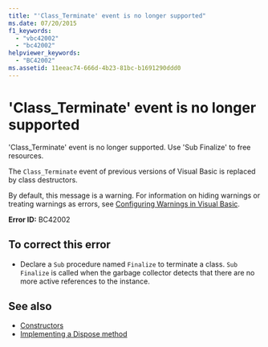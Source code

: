 ```yaml
---
title: "'Class_Terminate' event is no longer supported"
ms.date: 07/20/2015
f1_keywords: 
  - "vbc42002"
  - "bc42002"
helpviewer_keywords: 
  - "BC42002"
ms.assetid: 11eeac74-666d-4b23-81bc-b1691290ddd0
---
```

# 'Class_Terminate' event is no longer supported
'Class_Terminate' event is no longer supported. Use 'Sub Finalize' to free resources.  
  
 The `Class_Terminate` event of previous versions of Visual Basic is replaced by class destructors.  
  
 By default, this message is a warning. For information on hiding warnings or treating warnings as errors, see [Configuring Warnings in Visual Basic](/visualstudio/ide/configuring-warnings-in-visual-basic).  
  
 **Error ID:** BC42002  
  
## To correct this error  
  
- Declare a `Sub` procedure named `Finalize` to terminate a class. `Sub Finalize` is called when the garbage collector detects that there are no more active references to the instance.  
  
## See also

- [Constructors](../programming-guide/concepts/object-oriented-programming.md#constructors)
- [Implementing a Dispose method](~/docs/standard/garbage-collection/implementing-dispose.md)
